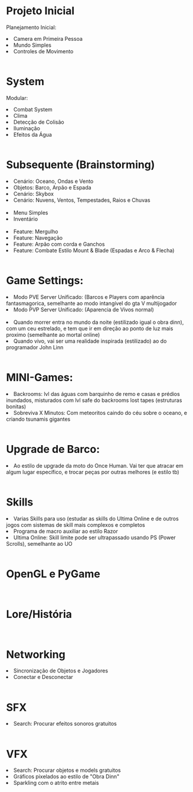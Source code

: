 # Projeto Inicial 
Planejamento Inicial:
<li>Camera em Primeira Pessoa</li>
<li>Mundo Simples</li>
<li>Controles de Movimento</li>
<br>

# System
Modular:
<li>Combat System</li>
<li>Clima</li>
<li>Detecção de Colisão</li>
<li>Iluminação</li>
<li>Efeitos da Água</li>
<br>

# Subsequente (Brainstorming)
<li>Cenário: Oceano, Ondas e Vento</li>
<li>Objetos: Barco, Arpão e Espada</li>
<li>Cenário: Skybox</li>
<li>Cenário: Nuvens, Ventos, Tempestades, Raios e Chuvas</li>
<br>
<li>Menu Simples</li>
<li>Inventário</li>
<br>
<li>Feature: Mergulho</li>
<li>Feature: Navegação</li>
<li>Feature: Arpão com corda e Ganchos</li>
<li>Feature: Combate Estilo Mount & Blade (Espadas e Arco & Flecha)</li>
<br>

# Game Settings:
<li>Modo PVE Server Unificado: (Barcos e Players com aparência fantasmagorica, semelhante ao modo intangível do gta V multijogador</li>
<li>Modo PVP Server Unificado: (Aparencia de Vivos normal)</li>
<br>
<li>Quando morrer entra no mundo da noite (estilizado igual o obra dinn), com um ceu estrelado, e tem que ir em direção ao ponto de luz mais proximo (semelhante ao mortal online)</li>
<li>Quando vivo, vai ser uma realidade inspirada (estilizado) ao do programador John Linn</li>
<br>

# MINI-Games:
<li>Backrooms: lvl das águas com barquinho de remo e casas e prédios inundados, misturados com lvl safe do backrooms lost tapes (estruturas bonitas)</li>
<li>Sobreviva X Minutos: Com meteoritos caindo do céu sobre o oceano, e criando tsunamis gigantes</li>
<br>

# Upgrade de Barco:
<li>Ao estilo de upgrade da moto do Once Human. Vai ter que atracar em algum lugar específico, e trocar peças por outras melhores (e estilo tb)</li>
<br>

# Skills
<li>Varias Skills para uso (estudar as skills do Ultima Online e de outros jogos com sistemas de skill mais complexos e completos</li>
<li>Programa de macro auxiliar ao estilo Razor</li>
<li>Ultima Online: Skill limite pode ser ultrapassado usando PS (Power Scrolls), semelhante ao UO</li>
<br>

# OpenGL e PyGame
<br>

# Lore/História
<br>

# Networking

<li>Sincronização de Objetos e Jogadores</li>
<li>Conectar e Desconectar</li>
<br>

# SFX
<li>Search: Procurar efeitos sonoros gratuitos</li>

<br>

# VFX
<li>Search: Procurar objetos e models gratuitos</li>
<li>Gráficos pixelados ao estilo de "Obra Dinn"</li>
<li>Sparkling com o atrito entre metais</li>
